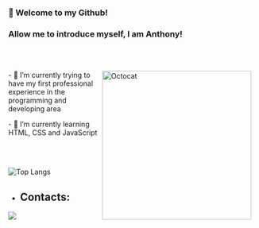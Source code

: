 ### 👋 Welcome to my Github!
### Allow me to introduce myself, I am Anthony!
</br>
</br>

<div>
    <img align="right" style="margin-right: 15px;" src="https://github.com/Anthony-UetaVecchia/Anthony-UetaVecchia/assets/106551939/f8bd8b4b-c5f4-4b11-849d-37086bd926a0" alt="Octocat" width="300px">
    <div display="inline-block">
        <p align="left">- 🔭 I’m currently trying to have my first professional experience in the programming and developing area</p>
        <p align="left">- 🌱 I’m currently learning HTML, CSS and JavaScript</p>
    </div>
</div>
</br>
</br>

![Top Langs](https://github-readme-stats.vercel.app/api/top-langs/?username=anuraghazra&layout=compact&card_width=500&theme=merko)
</br>

- ## Contacts:
<div>
  <a href="https://www.linkedin.com/in/anthony-ueta-vecchia-23568b2b7" target="_blank"><img loading="lazy" src="https://img.shields.io/badge/-LinkedIn-%230077B5?style=for-the-badge&logo=linkedin&logoColor=white" target="_blank"></a>
  <!-- <a href = "mailto:tony.ueta@gmail.com"><img loading="lazy" src="https://img.shields.io/badge/Gmail-D14836?style=for-the-badge&logo=gmail&logoColor=white" target="_blank"></a> -->
</div>
<!--
**Anthony-UetaVecchia/Anthony-UetaVecchia** is a ✨ _special_ ✨ repository because its `README.md` (this file) appears on your GitHub profile.

Here are some ideas to get you started:

- 🔭 I’m currently working on ...
- 🌱 I’m currently learning ...
- 👯 I’m looking to collaborate on ...
- 🤔 I’m looking for help with ...
- 💬 Ask me about ...
- 📫 How to reach me: ...
- 😄 Pronouns: ...
- ⚡ Fun fact: ...
-->
